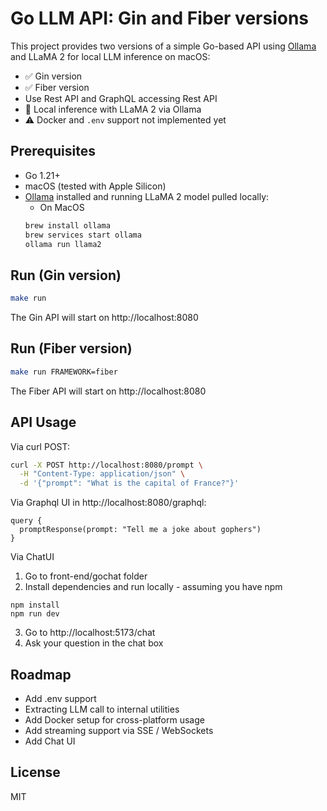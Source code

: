 # Go LLM API: Gin and Fiber versions

This project provides two versions of a simple Go-based API using [Ollama](https://ollama.com) and LLaMA 2 for local LLM inference on macOS:

- ✅ Gin version
- ✅ Fiber version
- Use Rest API and GraphQL accessing Rest API
- 🧠 Local inference with LLaMA 2 via Ollama
- ⚠️ Docker and `.env` support not implemented yet

## Prerequisites

- Go 1.21+
- macOS (tested with Apple Silicon)
- [Ollama](https://ollama.com/download) installed and running LLaMA 2 model pulled locally:
  - On MacOS
  ```bash
  brew install ollama
  brew services start ollama
  ollama run llama2

## Run (Gin version)
  ```bash
  make run
  ```
The Gin API will start on http://localhost:8080

## Run (Fiber version)
  ```bash
  make run FRAMEWORK=fiber
  ```
The Fiber API will start on http://localhost:8080

## API Usage
Via curl POST:

```bash
curl -X POST http://localhost:8080/prompt \
  -H "Content-Type: application/json" \
  -d '{"prompt": "What is the capital of France?"}'
```

Via Graphql UI in http://localhost:8080/graphql:
```
query {
  promptResponse(prompt: "Tell me a joke about gophers")
}
```

Via ChatUI
  1. Go to front-end/gochat folder
  2. Install dependencies and run locally - assuming you have npm
  ```
  npm install
  npm run dev
  ```
  3. Go to http://localhost:5173/chat
  4. Ask your question in the chat box
  
## Roadmap
 - Add .env support
 - Extracting LLM call to internal utilities
 - Add Docker setup for cross-platform usage
 - Add streaming support via SSE / WebSockets
 - Add Chat UI

## License
MIT

